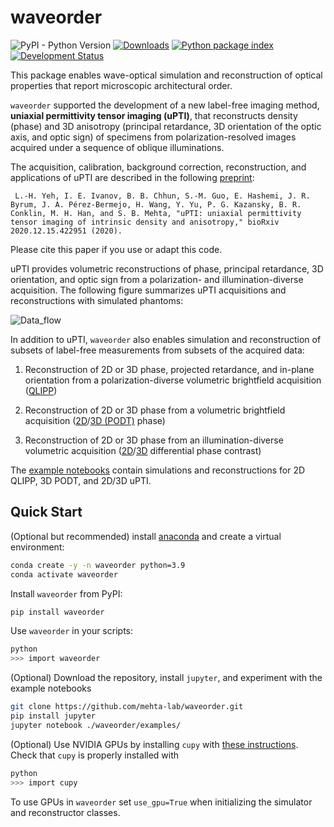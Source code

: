 # waveorder
![PyPI - Python Version](https://img.shields.io/pypi/pyversions/waveorder)
[![Downloads](https://pepy.tech/badge/waveorder)](https://pepy.tech/project/waveorder)
[![Python package index](https://img.shields.io/pypi/v/waveorder.svg)](https://pypi.org/project/waveorder)
[![Development Status](https://img.shields.io/pypi/status/napari.svg)](https://en.wikipedia.org/wiki/Software_release_life_cycle#Alpha)

This package enables wave-optical simulation and reconstruction of optical properties that report microscopic architectural order. 

`waveorder` supported the development of a new label-free imaging method, __uniaxial permittivity tensor imaging (uPTI)__, that reconstructs density (phase) and 3D anisotropy (principal retardance, 3D orientation of the optic axis, and optic sign) of specimens from polarization-resolved images acquired under a sequence of oblique illuminations.

The acquisition, calibration, background correction, reconstruction, and applications of uPTI are described in the following [preprint](https://doi.org/10.1101/2020.12.15.422951):

``` L.-H. Yeh, I. E. Ivanov, B. B. Chhun, S.-M. Guo, E. Hashemi, J. R. Byrum, J. A. Pérez-Bermejo, H. Wang, Y. Yu, P. G. Kazansky, B. R. Conklin, M. H. Han, and S. B. Mehta, "uPTI: uniaxial permittivity tensor imaging of intrinsic density and anisotropy," bioRxiv 2020.12.15.422951 (2020).```

Please cite this paper if you use or adapt this code.

uPTI provides volumetric reconstructions of phase, principal retardance, 3D orientation, and optic sign from a polarization- and illumination-diverse acquisition. The following figure summarizes uPTI acquisitions and reconstructions with simulated phantoms: 

![Data_flow](Fig_Readme.png)

In addition to uPTI, `waveorder` also enables simulation and reconstruction of subsets of label-free measurements from subsets of the acquired data: 

1. Reconstruction of 2D or 3D phase, projected retardance, and in-plane orientation from a polarization-diverse volumetric brightfield acquisition ([QLIPP](https://elifesciences.org/articles/55502))

2. Reconstruction of 2D or 3D phase from a volumetric brightfield acquisition ([2D](https://www.osapublishing.org/ao/abstract.cfm?uri=ao-54-28-8566)/[3D (PODT)](https://www.osapublishing.org/ao/abstract.cfm?uri=ao-57-1-a205) phase)
    
3. Reconstruction of 2D or 3D phase from an illumination-diverse volumetric acquisition ([2D](https://www.osapublishing.org/oe/fulltext.cfm?uri=oe-23-9-11394&id=315599)/[3D](https://www.osapublishing.org/boe/fulltext.cfm?uri=boe-7-10-3940&id=349951) differential phase contrast)

The [example notebooks](examples/) contain simulations and reconstructions for 2D QLIPP, 3D PODT, and 2D/3D uPTI.

## Quick Start

(Optional but recommended) install [anaconda](https://www.anaconda.com/products/distribution) and create a virtual environment:

```sh
conda create -y -n waveorder python=3.9
conda activate waveorder
```
Install `waveorder` from PyPI:

```sh
pip install waveorder
```
Use `waveorder` in your scripts:
```sh
python
>>> import waveorder
```

(Optional) Download the repository, install `jupyter`, and experiment with the example notebooks
```sh
git clone https://github.com/mehta-lab/waveorder.git
pip install jupyter
jupyter notebook ./waveorder/examples/
```

(Optional) Use NVIDIA GPUs by installing `cupy` with [these instructions](https://docs.cupy.dev/en/stable/install.html). Check that `cupy` is properly installed with
```sh
python
>>> import cupy
```
To use GPUs in `waveorder` set ```use_gpu=True``` when initializing the simulator and reconstructor classes.
